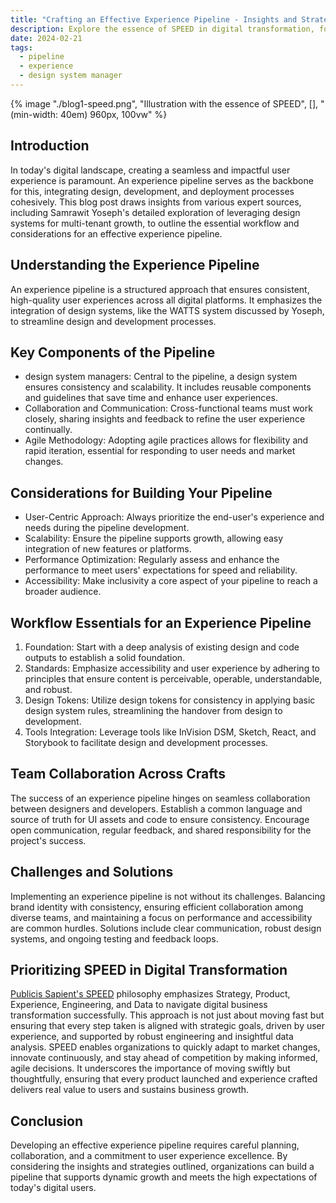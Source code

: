 ```yaml
---
title: "Crafting an Effective Experience Pipeline - Insights and Strategies"
description: Explore the essence of SPEED in digital transformation, focusing on an efficient experience pipeline. This post delves into collaboration, strategy, product, experience, engineering, and data, illustrating how to innovate rapidly while ensuring quality.
date: 2024-02-21
tags:
  - pipeline
  - experience
  - design system manager
---
```


{% image "./blog1-speed.png", "Illustration with the essence of SPEED", [], "(min-width: 40em) 960px, 100vw" %}

## Introduction

In today's digital landscape, creating a seamless and impactful user experience is paramount. An experience pipeline serves as the backbone for this, integrating design, development, and deployment processes cohesively. This blog post draws insights from various expert sources, including Samrawit Yoseph's detailed exploration of leveraging design systems for multi-tenant growth, to outline the essential workflow and considerations for an effective experience pipeline.

## Understanding the Experience Pipeline

An experience pipeline is a structured approach that ensures consistent, high-quality user experiences across all digital platforms. It emphasizes the integration of design systems, like the WATTS system discussed by Yoseph, to streamline design and development processes.

## Key Components of the Pipeline

- design system managers: Central to the pipeline, a design system ensures consistency and scalability. It includes reusable components and guidelines that save time and enhance user experiences.
- Collaboration and Communication: Cross-functional teams must work closely, sharing insights and feedback to refine the user experience continually.
- Agile Methodology: Adopting agile practices allows for flexibility and rapid iteration, essential for responding to user needs and market changes.

## Considerations for Building Your Pipeline

- User-Centric Approach: Always prioritize the end-user's experience and needs during the pipeline development.
- Scalability: Ensure the pipeline supports growth, allowing easy integration of new features or platforms.
- Performance Optimization: Regularly assess and enhance the performance to meet users' expectations for speed and reliability.
- Accessibility: Make inclusivity a core aspect of your pipeline to reach a broader audience.

## Workflow Essentials for an Experience Pipeline

1. Foundation: Start with a deep analysis of existing design and code outputs to establish a solid foundation.
2. Standards: Emphasize accessibility and user experience by adhering to principles that ensure content is perceivable, operable, understandable, and robust.
3. Design Tokens: Utilize design tokens for consistency in applying basic design system rules, streamlining the handover from design to development.
4. Tools Integration: Leverage tools like InVision DSM, Sketch, React, and Storybook to facilitate design and development processes.

## Team Collaboration Across Crafts

The success of an experience pipeline hinges on seamless collaboration between designers and developers. Establish a common language and source of truth for UI assets and code to ensure consistency. Encourage open communication, regular feedback, and shared responsibility for the project's success.

## Challenges and Solutions

Implementing an experience pipeline is not without its challenges. Balancing brand identity with consistency, ensuring efficient collaboration among diverse teams, and maintaining a focus on performance and accessibility are common hurdles. Solutions include clear communication, robust design systems, and ongoing testing and feedback loops.

## Prioritizing SPEED in Digital Transformation

[Publicis Sapient's SPEED](https://www.publicissapient.com/publicis-sapient-brings-its-speed-philosophy-to-digital-business) philosophy emphasizes Strategy, Product, Experience, Engineering, and Data to navigate digital business transformation successfully. This approach is not just about moving fast but ensuring that every step taken is aligned with strategic goals, driven by user experience, and supported by robust engineering and insightful data analysis. SPEED enables organizations to quickly adapt to market changes, innovate continuously, and stay ahead of competition by making informed, agile decisions. It underscores the importance of moving swiftly but thoughtfully, ensuring that every product launched and experience crafted delivers real value to users and sustains business growth.

## Conclusion

Developing an effective experience pipeline requires careful planning, collaboration, and a commitment to user experience excellence. By considering the insights and strategies outlined, organizations can build a pipeline that supports dynamic growth and meets the high expectations of today's digital users.
